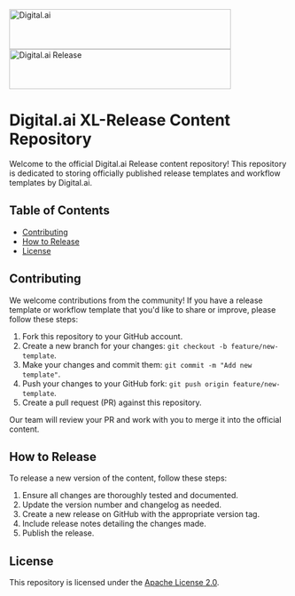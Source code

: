 <img src="https://github.com/digital-ai/release-content/assets/7783488/ecb82966-88da-4c8c-90a6-00f6c5d8c6ac" alt="Digital.ai" width="400px" height="72px">
<img src="https://github.com/digital-ai/release-content/assets/7783488/0d0bc77f-5231-4b7d-8dce-65f18e534e2f" alt="Digital.ai Release" width="400px" height="72px">


# Digital.ai  XL-Release Content Repository

Welcome to the official Digital.ai Release content repository! This repository is dedicated to storing officially published release templates and workflow templates by Digital.ai.

## Table of Contents

- [Contributing](#contributing)
- [How to Release](#how-to-release)
- [License](#license)

## Contributing

We welcome contributions from the community! If you have a release template or workflow template that you'd like to share or improve, please follow these steps:

1. Fork this repository to your GitHub account.
2. Create a new branch for your changes: `git checkout -b feature/new-template`.
3. Make your changes and commit them: `git commit -m "Add new template"`.
4. Push your changes to your GitHub fork: `git push origin feature/new-template`.
5. Create a pull request (PR) against this repository.

Our team will review your PR and work with you to merge it into the official content.

## How to Release

To release a new version of the content, follow these steps:

1. Ensure all changes are thoroughly tested and documented.
2. Update the version number and changelog as needed.
3. Create a new release on GitHub with the appropriate version tag.
4. Include release notes detailing the changes made.
5. Publish the release.

## License

This repository is licensed under the [Apache License 2.0](./LICENSE).
